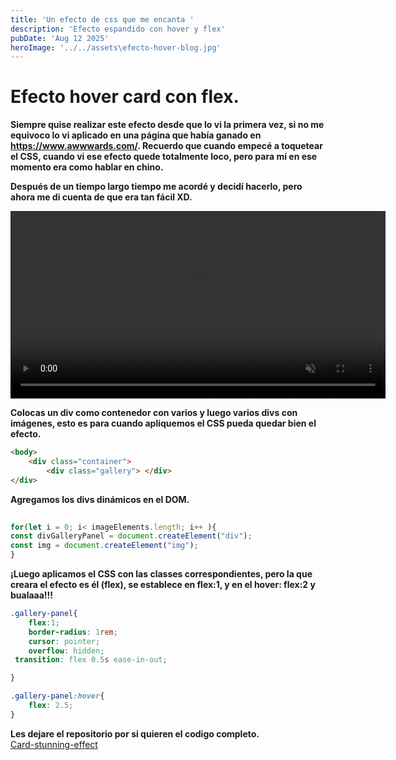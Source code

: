 ```yaml
---
title: 'Un efecto de css que me encanta '
description: 'Efecto espandido con hover y flex'
pubDate: 'Aug 12 2025'
heroImage: '../../assets\efecto-hover-blog.jpg'
---
```




# Efecto hover card con flex.

**Siempre quise realizar este efecto desde que lo vi la primera vez, si no me equivoco lo vi aplicado en una página que había ganado en https://www.awwwards.com/. Recuerdo que cuando empecé a toquetear el CSS, cuando vi ese efecto quede totalmente loco, pero para mí en ese momento era como hablar en chino.**

 **Después de  un tiempo largo tiempo me acordé y decidí hacerlo, pero ahora me di cuenta de que era tan fácil XD.**

<video  autoplay loop muted src=" /assets/videos/card-animation.webm" width="600px" ></video>

**Colocas un div como contenedor con varios  y luego varios divs con imágenes, esto es para cuando apliquemos el CSS pueda quedar bien el efecto.**

```html
<body>
    <div class="container"> 
        <div class="gallery"> </div>
</div>
```
**Agregamos los divs dinámicos en el DOM.**

```javascript
    
for(let i = 0; i< imageElements.length; i++ ){
const divGalleryPanel = document.createElement("div");    
const img = document.createElement("img");
}

```

**¡Luego aplicamos el CSS con las classes correspondientes, pero la que creara el efecto es él (flex), se establece en flex:1,  y en el hover: flex:2 y bualaaa!!!**

```css
.gallery-panel{
    flex:1;
    border-radius: 1rem;
    cursor: pointer;
    overflow: hidden;
 transition: flex 0.5s ease-in-out;

}

.gallery-panel:hover{
    flex: 2.5;
}

```

**Les dejare el repositorio por si quieren el codigo completo.**<br>
<a href="https://github.com/johnb03/Efecto-flex-card">Card-stunning-effect</a>